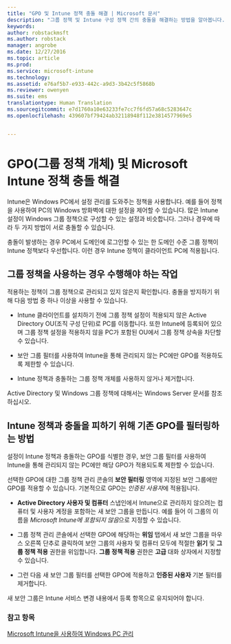 ```yaml
---
title: "GPO 및 Intune 정책 충돌 해결 | Microsoft 문서"
description: "그룹 정책 및 Intune 구성 정책 간의 충돌을 해결하는 방법을 알아봅니다."
keywords: 
author: robstackmsft
ms.author: robstack
manager: angrobe
ms.date: 12/27/2016
ms.topic: article
ms.prod: 
ms.service: microsoft-intune
ms.technology: 
ms.assetid: e76af5b7-e933-442c-a9d3-3b42c5f5868b
ms.reviewer: owenyen
ms.suite: ems
translationtype: Human Translation
ms.sourcegitcommit: e7d1760a10e63233fe7cc7f6fd57a68c5283647c
ms.openlocfilehash: 439607bf79424ab32118948f112e3814577969e5


---
```


# <a name="resolve-group-policy-objects-gpo-and-microsoft-intune-policy-conflicts"></a>GPO(그룹 정책 개체) 및 Microsoft Intune 정책 충돌 해결
Intune은 Windows PC에서 설정 관리를 도와주는 정책을 사용합니다. 예를 들어 정책을 사용하여 PC의 Windows 방화벽에 대한 설정을 제어할 수 있습니다. 많은 Intune 설정이 Windows 그룹 정책으로 구성할 수 있는 설정과 비슷합니다. 그러나 경우에 따라 두 가지 방법이 서로 충돌할 수 있습니다.

충돌이 발생하는 경우 PC에서 도메인에 로그인할 수 있는 한 도메인 수준 그룹 정책이 Intune 정책보다 우선합니다. 이런 경우 Intune 정책이 클라이언트 PC에 적용됩니다.

## <a name="what-to-do-if-you-are-using-group-policy"></a>그룹 정책을 사용하는 경우 수행해야 하는 작업
적용하는 정책이 그룹 정책으로 관리되고 있지 않은지 확인합니다. 충돌을 방지하기 위해 다음 방법 중 하나 이상을 사용할 수 있습니다.

-   Intune 클라이언트를 설치하기 전에 그룹 정책 설정이 적용되지 않은 Active Directory OU(조직 구성 단위)로 PC를 이동합니다. 또한 Intune에 등록되어 있으며 그룹 정책 설정을 적용하지 않을 PC가 포함된 OU에서 그룹 정책 상속을 차단할 수 있습니다.

-   보안 그룹 필터를 사용하여 Intune을 통해 관리되지 않는 PC에만 GPO를 적용하도록 제한할 수 있습니다.

-   Intune 정책과 충돌하는 그룹 정책 개체를 사용하지 않거나 제거합니다.

Active Directory 및 Windows 그룹 정책에 대해서는 Windows Server 문서를 참조하십시오.

## <a name="how-to-filter-existing-gpos-to-avoid-conflicts-with-intune-policy"></a>Intune 정책과 충돌을 피하기 위해 기존 GPO를 필터링하는 방법
설정이 Intune 정책과 충돌하는 GPO를 식별한 경우, 보안 그룹 필터를 사용하여 Intune을 통해 관리되지 않는 PC에만 해당 GPO가 적용되도록 제한할 수 있습니다.

<!--- ### Use WMI filters
WMI filters selectively apply GPOs to computers that satisfy the conditions of a query. To apply a WMI filter, deploy a WMI class instance to all PCs in the enterprise before you enroll any PCs in the Intune service.

#### To apply WMI filters to a GPO

1.  Create a management object file by copying and pasting the following into a text file, and then saving it to a convenient location as **WIT.mof**. The file contains the WMI class instance that you deploy to PCs that you want to enroll in the Intune service.

    ```
    //Beginning of MOF file.
    #pragma classflags("forceupdate")
    #pragma namespace ("\\\\.\\Root")
    instance of __Namespace
    {
       Name = "WindowsIntune";
    };

    #pragma namespace ("\\\\.\\Root\\WindowsIntune")
    [
       Description("This class defines Microsoft Intune common properties")
    ]
    class WindowsIntune_ManagedNode
    {
       [ read, Description("This defines whether Microsoft Intune Policy is enabled"): DisableOverride ToSubClass ]
       boolean WindowsIntunePolicyEnabled;
       [ read, key, Description("This property defines the version." "Example: 1.0"): ToSubClass ]
       string Version;
    };

    instance of WindowsIntune_ManagedNode
    {
       Version = "1.0";
       WindowsIntunePolicyEnabled = 1;
    };
    ```

2.  Use either a startup script or Group Policy to deploy the file. The following is the deployment command for the startup script. The WMI class instance must be deployed before you enroll client PCs in the Intune service.

    **C:/Windows/System32/Wbem/MOFCOMP &lt;path to MOF file&gt;\wit.mof**

3.  Run either of the following commands to create the WMI filters, depending on whether the GPO you want to filter applies to PCs that are managed by using Intune or to PCs that are not managed by using Intune.

    -   For GPOs that apply to PCs that are not managed by using Intune, use the following:

        ```
        Namespace:root\WindowsIntune
        Query:  SELECT WindowsIntunePolicyEnabled FROM WindowsIntune_ManagedNode WHERE WindowsIntunePolicyEnabled=0
        ```

    -   For GPOs that apply to PCs that are managed by Intune, use the following:

        ```
        Namespace:root\WindowsIntune
        Query:  SELECT WindowsIntunePolicyEnabled FROM WindowsIntune_ManagedNode WHERE WindowsIntunePolicyEnabled=1
        ```

4.  Edit the GPO in the Group Policy Management console to apply the WMI filter that you created in the previous step.

    -   For GPOs that should apply only to PCs that you want to manage by using Intune, apply the filter **WindowsIntunePolicyEnabled=1**.

    -   For GPOs that should apply only to PCs that you do not want to manage by using Intune, apply the filter **WindowsIntunePolicyEnabled=0**.

For more information about how to apply WMI filters in Group Policy, see the blog post [Security Filtering, WMI Filtering, and Item-level Targeting in Group Policy Preferences](http://go.microsoft.com/fwlink/?LinkId=177883). --->


선택한 GPO에 대한 그룹 정책 관리 콘솔의 **보안 필터링** 영역에 지정된 보안 그룹에만 GPO를 적용할 수 있습니다. 기본적으로 GPO는 *인증된 사용자*에 적용됩니다.

-   **Active Directory 사용자 및 컴퓨터** 스냅인에서 Intune으로 관리하지 않으려는 컴퓨터 및 사용자 계정을 포함하는 새 보안 그룹을 만듭니다. 예를 들어 이 그룹의 이름을 *Microsoft Intune에 포함되지 않음*으로 지정할 수 있습니다.

-   그룹 정책 관리 콘솔에서 선택한 GPO에 해당하는 **위임** 탭에서 새 보안 그룹을 마우스 오른쪽 단추로 클릭하여 보안 그룹의 사용자 및 컴퓨터 모두에 적절한 **읽기** 및 **그룹 정책 적용** 권한을 위임합니다. **그룹 정책 적용** 권한은 **고급** 대화 상자에서 지정할 수 있습니다.

-   그런 다음 새 보안 그룹 필터를 선택한 GPO에 적용하고 **인증된 사용자** 기본 필터를 제거합니다.

새 보안 그룹은 Intune 서비스 변경 내용에서 등록 항목으로 유지되어야 합니다.

### <a name="see-also"></a>참고 항목
[Microsoft Intune을 사용하여 Windows PC 관리](manage-windows-pcs-with-microsoft-intune.md)



<!--HONumber=Dec16_HO5-->


